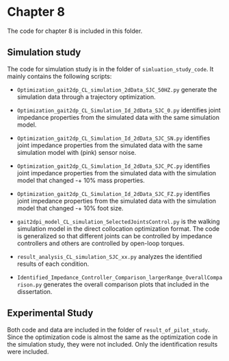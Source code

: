 # Chapter 8

The code for chapter 8 is included in this folder.

## Simulation study

The code for simulation study is in the folder of `simluation_study_code`. It mainly contains the following scripts:

* `Optimization_gait2dp_CL_simulation_2dData_SJC_50HZ.py` generate the simulation data through a trajectory optimization.
* `Optimization_gait2dp_CL_Simulation_Id_2dData_SJC_0.py` identifies joint impedance properties from the simulated data with the same simulation model.
* `Optimization_gait2dp_CL_Simulation_Id_2dData_SJC_SN.py` identifies joint impedance properties from the simulated data with the same simulation model with (pink) sensor noise.
* `Optimization_gait2dp_CL_Simulation_Id_2dData_SJC_PC.py` identifies joint impedance properties from the simulated data with the simulation model that changed -+ 10% mass properties.
* `Optimization_gait2dp_CL_Simulation_Id_2dData_SJC_FZ.py` identifies joint impedance properties from the simulated data with the simulation model that changed -+ 10% foot size.

* `gait2dpi_model_CL_simulation_SelectedJointsControl.py` is the walking simulation model in the direct collocation optimization format. The code is generalized so that different joints can be controlled by impedance controllers and others are controlled by open-loop torques.

* `result_analysis_CL_simulation_SJC_xx.py` analyzes the identified results of each condition.
* `Identified_Impedance_Controller_Comparison_largerRange_OverallComparison.py` generates the overall comparison plots that included in the dissertation.

## Experimental Study

Both code and data are included in the folder of `result_of_pilot_study`. Since the optimization code is almost the same as the optimization code in the simulation study, they were not included. Only the identification results were included.
